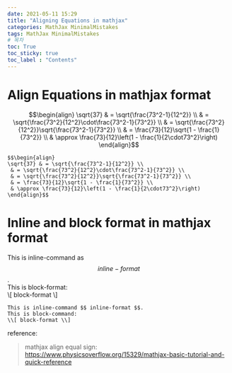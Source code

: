 ```yaml
---
date: 2021-05-11 15:29
title: "Aligning Equations in mathjax"
categories: MathJax MinimalMistakes
tags: MathJax MinimalMistakes
# 목차
toc: True  
toc_sticky: true 
toc_label : "Contents"
---
```



# Align Equations in mathjax format
$$\begin{align}
\sqrt{37} & = \sqrt{\frac{73^2-1}{12^2}} \\
 & = \sqrt{\frac{73^2}{12^2}\cdot\frac{73^2-1}{73^2}} \\ 
 & = \sqrt{\frac{73^2}{12^2}}\sqrt{\frac{73^2-1}{73^2}} \\
 & = \frac{73}{12}\sqrt{1 - \frac{1}{73^2}} \\ 
 & \approx \frac{73}{12}\left(1 - \frac{1}{2\cdot73^2}\right)
\end{align}$$

```
$$\begin{align}
\sqrt{37} & = \sqrt{\frac{73^2-1}{12^2}} \\
 & = \sqrt{\frac{73^2}{12^2}\cdot\frac{73^2-1}{73^2}} \\ 
 & = \sqrt{\frac{73^2}{12^2}}\sqrt{\frac{73^2-1}{73^2}} \\
 & = \frac{73}{12}\sqrt{1 - \frac{1}{73^2}} \\ 
 & \approx \frac{73}{12}\left(1 - \frac{1}{2\cdot73^2}\right)
\end{align}$$
```

# Inline and block format in mathjax format
This is inline-command as $$ inline-format $$.  
This is block-format:  
\\[ block-format \\]

```
This is inline-command $$ inline-format $$.  
This is block-command:  
\\[ block-format \\]
```


reference:  
>mathjax align equal sign: <https://www.physicsoverflow.org/15329/mathjax-basic-tutorial-and-quick-reference>


